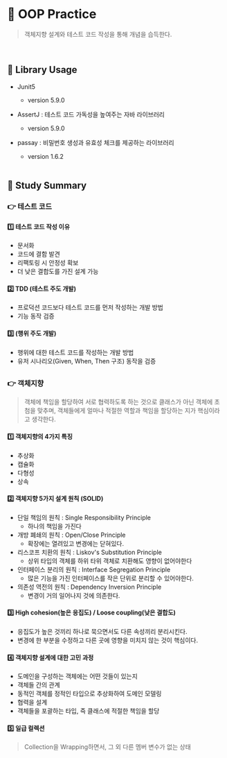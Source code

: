 # 📖 OOP Practice
 > 객체지향 설계와 테스트 코드 작성을 통해 개념을 습득한다.
  
  <br>

## 🧰 Library Usage
- Junit5 
  - version 5.9.0
- AssertJ : 테스트 코드 가독성을 높여주는 자바 라이브러리
  - version 5.9.0
- passay : 비밀번호 생성과 유효성 체크를 제공하는 라이브러리
  - version 1.6.2
  
  <br>

## 📓 Study Summary
### 👉 테스트 코드 
#### 1️⃣ 테스트 코드 작성 이유
- 문서화
- 코드에 결함 발견
- 리팩토링 시 안정성 확보
- 더 낮은 결합도를 가진 설계 가능

#### 2️⃣ TDD (테스트 주도 개발)
- 프로덕션 코드보다 테스트 코드를 먼저 작성하는 개발 방법
- 기능 동작 검증

#### 3️⃣ (행위 주도 개발)
- 행위에 대한 테스트 코드를 작성하는 개발 방법
- 유저 시나리오(Given, When, Then 구조) 동작을 검증

##

### :point_right: 객체지향
> 객체에 책임을 할당하여 서로 협력하도록 하는 것으로
클래스가 아닌 객체에 초첨을 맞추며, 객체들에게 얼마나 적절한 역할과 책임을 할당하는 지가 핵심이라고 생각한다.

#### 1️⃣ 객체지향의 4가지 특징

- 추상화
- 캡슐화
- 다형성 
- 상속

#### 2️⃣ 객체지향 5가지 설계 원칙 (SOLID)
- 단일 책임의 원칙 : Single Responsibility Principle
  - 하나의 책임을 가진다
- 개방 폐쇄의 원칙 : Open/Close Principle
  - 확장에는 열려있고 변경에는 닫혀있다.
- 리스코프 치환의 원칙 : Liskov's Substitution Principle
  - 상위 타입의 객체를 하위 타위 객체로 치환해도 영향이 없어야한다
- 인터페이스 분리의 원칙 : Interface Segregation Principle
  - 많은 기능을 가진 인터페이스를 작은 단위로 분리할 수 있어야한다.
- 의존성 역전의 원칙 : Dependency Inversion Principle
  - 변경이 거의 일어나지 것에 의존한다.

#### 3️⃣ High cohesion(높은 응집도) / Loose coupling(낮은 결합도)
- 응집도가 높은 것끼리 하나로 묵으면서도 다른 속성끼리 분리시킨다.
- 변경에 한 부분을 수정하고 다른 곳에 영향을 미치지 않는 것이 핵심이다.

#### 4️⃣ 객체지향 설계에 대한 고민 과정
- 도메인을 구성하는 객체에는 어떤 것들이 있는지
- 객체들 간의 관계
- 동적인 객체를 정적인 타입으로 추상화하여 도메인 모델링
- 협력을 설계
- 객체들을 포괄하는 타입, 즉 클래스에 적절한 책임을 할당

#### :five: 일급 컬렉션
> Collection을 Wrapping하면서, 그 외 다른 멤버 변수가 없는 상태